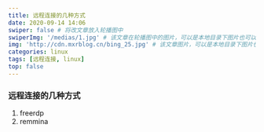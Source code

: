 ```yaml
---
title: 远程连接的几种方式
date: 2020-09-14 14:06
swiper: false # 将改文章放入轮播图中
swiperImg: '/medias/1.jpg' # 该文章在轮播图中的图片，可以是本地目录下图片也可以是http://xxx图片
img: 'http://cdn.mxrblog.cn/bing_25.jpg' # 该文章图片，可以是本地目录下图片也可以是http://xxx图片
categories: linux
tags: [远程连接, linux]
top: false
---
```




### 远程连接的几种方式

1. freerdp
2. remmina